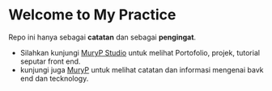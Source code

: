 # Welcome to My Practice 
Repo ini hanya sebagai **catatan** dan sebagai **pengingat**.
- Silahkan kunjungi [MuryP Studio](https://www.murypstudio.my.id) untuk melihat Portofolio, projek, tutorial seputar front end.
- kunjungi juga [MuryP](https://www.muryp.my.id) untuk melihat catatan dan informasi mengenai bavk end dan tecknology.
